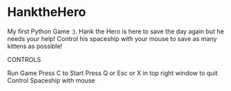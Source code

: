 # HanktheHero
My first Python Game :). 
Hank the Hero is here to save the day again but he needs your help! 
Control his spaceship with your mouse to save as many kittens as possible!

CONTROLS

Run Game
Press C to Start
Press Q or Esc or X in top right window to quit
Control Spaceship with mouse
